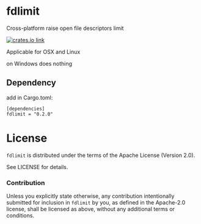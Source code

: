 # fdlimit
Cross-platform raise open file descriptors limit 

[![crates.io link](https://img.shields.io/crates/v/fdlimit.svg)](https://crates.io/crates/fdlimit)

Applicable for OSX and Linux

on Windows does nothing

## Dependency

add in Cargo.toml: 
```
[dependencies]
fdlimit = "0.2.0"
```

# License

`fdlimit` is distributed under the terms of the Apache License (Version 2.0).

See LICENSE for details.

### Contribution

Unless you explicitly state otherwise, any contribution intentionally submitted
for inclusion in `fdlimit` by you, as defined in the Apache-2.0 license, shall be 
licensed as above, without any additional terms or conditions.
